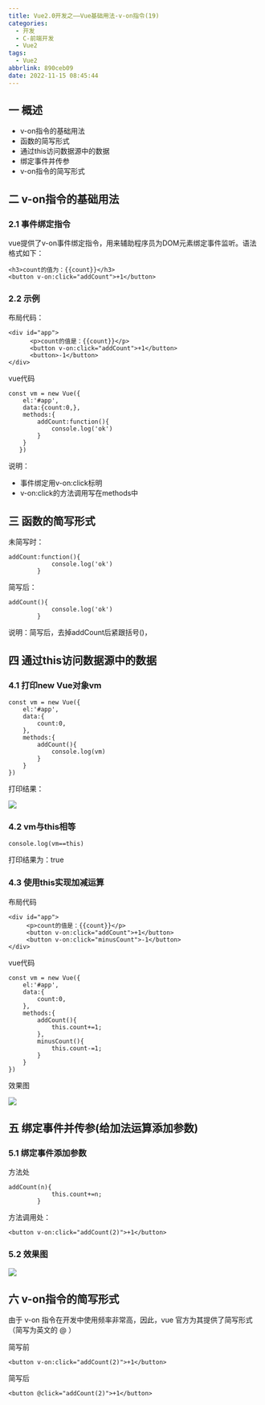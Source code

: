 ```yaml
---
title: Vue2.0开发之——Vue基础用法-v-on指令(19)
categories:
  - 开发
  - C-前端开发
  - Vue2
tags:
  - Vue2
abbrlink: 890ceb09
date: 2022-11-15 08:45:44
---
```

## 一 概述

* v-on指令的基础用法
* 函数的简写形式
* 通过this访问数据源中的数据
* 绑定事件并传参
* v-on指令的简写形式

<!--more-->

## 二 v-on指令的基础用法

### 2.1 事件绑定指令

vue提供了v-on事件绑定指令，用来辅助程序员为DOM元素绑定事件监听。语法格式如下：

```
<h3>count的值为：{{count}}</h3>
<button v-on:click="addCount">+1</button>
```

### 2.2 示例

布局代码：

```
<div id="app">
      <p>count的值是：{{count}}</p>
      <button v-on:click="addCount">+1</button>
      <button>-1</button>
</div>
```

vue代码

```
const vm = new Vue({
    el:'#app',
    data:{count:0,},
    methods:{
        addCount:function(){
            console.log('ok')
        }
    }
   })
```

说明：

* 事件绑定用v-on:click标明
* v-on:click的方法调用写在methods中

## 三 函数的简写形式

未简写时：

```
addCount:function(){
            console.log('ok')
        }
```

简写后：

```
addCount(){
            console.log('ok')
        }
```

说明：简写后，去掉addCount后紧跟括号()，

## 四 通过this访问数据源中的数据

### 4.1 打印new Vue对象vm

```
const vm = new Vue({
    el:'#app',
    data:{
        count:0,
    },
    methods:{
        addCount(){
            console.log(vm)
        }
    }
})
```

打印结果：

![][1]

### 4.2 vm与this相等

```
console.log(vm==this)
```

打印结果为：true

### 4.3 使用this实现加减运算

布局代码

```
<div id="app">
     <p>count的值是：{{count}}</p>
     <button v-on:click="addCount">+1</button>
     <button v-on:click="minusCount">-1</button>
</div>
```

vue代码

```
const vm = new Vue({
    el:'#app',
    data:{
        count:0,
    },
    methods:{
        addCount(){
            this.count+=1;
        },
        minusCount(){
            this.count-=1;
        }
    }
})
```

效果图

![][2]

## 五 绑定事件并传参(给加法运算添加参数)

### 5.1 绑定事件添加参数

方法处

```
addCount(n){
            this.count+=n;
        }
```

方法调用处：

```
<button v-on:click="addCount(2)">+1</button>
```

### 5.2 效果图
![][3]

## 六 v-on指令的简写形式

由于 v-on 指令在开发中使用频率非常高，因此，vue 官方为其提供了简写形式（简写为英文的 @ ）

简写前

```
<button v-on:click="addCount(2)">+1</button>
```

简写后

```
<button @click="addCount(2)">+1</button>
```



[1]:https://cdn.staticaly.com/gh/PGzxc/CDN/master/blog-vue/vue02-19-vm-print.png
[2]:https://cdn.staticaly.com/gh/PGzxc/CDN/master/blog-vue/vue02-19-add-minus.gif
[3]:https://cdn.staticaly.com/gh/PGzxc/CDN/master/blog-vue/vue02-19-add-params.gif